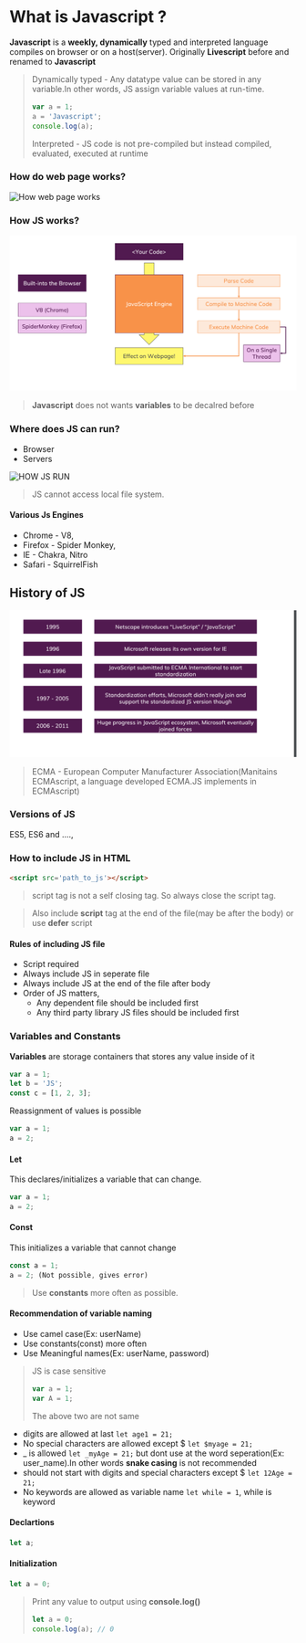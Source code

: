# What is Javascript ?

**Javascript** is a **weekly, dynamically** typed and interpreted language compiles on browser or on a host(server). Originally **Livescript** before and renamed to **Javascript**

> Dynamically typed - Any datatype value can be stored in any variable.In other words, JS assign variable values at run-time.
>
> ```js
> var a = 1;
> a = 'Javascript';
> console.log(a);
> ```
>
> Interpreted - JS code is not pre-compiled but instead compiled, evaluated, executed at runtime

### How do web page works?

![How web page works](https://raw.githubusercontent.com/msgtobala/My-Books/master/images/how-browser-works.png)

### How JS works?

![How JS works](https://raw.githubusercontent.com/msgtobala/My-Books/master/images/how%20js%20works.png)

> **Javascript** does not wants **variables** to be decalred before

### Where does JS can run?

* Browser
* Servers

![HOW JS RUN](https://github.com/msgtobala/My-Books/blob/master/images/JS%20and%20Node%20JS.png?raw=true)

> JS cannot access local file system.

#### Various Js Engines

* Chrome - V8, 
* Firefox - Spider Monkey, 
* IE - Chakra, Nitro
* Safari - SquirrelFish

## History of JS

![History of JS](https://raw.githubusercontent.com/msgtobala/My-Books/master/images/lifetime%20of%20JS.png)

> ECMA - European Computer Manufacturer Association(Manitains ECMAscript, a language developed ECMA.JS implements in ECMAscript)

### Versions of JS

ES5, ES6 and ....,

### How to include JS in HTML

```html
<script src='path_to_js'></script>
```

> script tag is not a self closing tag. So always close the script tag.

> Also include **script** tag at the end of the file(may be after the body) or use **defer** script

#### Rules of including JS file

* Script required </script>
* Always include JS in seperate file
* Always include JS at the end of the file after body
* Order of JS matters,
  * Any dependent file should be included first
  * Any third party library JS files should be included first

### Variables and Constants

**Variables** are storage containers that stores any value inside of it

```js
var a = 1;
let b = 'JS';
const c = [1, 2, 3];
```

Reassignment of values is possible

```js
var a = 1;
a = 2;
```

#### Let

This declares/initializes a variable that can change.

```js
var a = 1;
a = 2;
```

#### Const

This initializes a variable that cannot change

```js
const a = 1;
a = 2; (Not possible, gives error)
```

> Use **constants** more often as possible.

#### Recommendation of variable naming

* Use camel case(Ex: userName)
* Use constants(const) more often
* Use Meaningful names(Ex: userName, password)

> JS is case sensitive 
>
> ```js
> var a = 1;
> var A = 1;
> ```
>
> The above two are not same

* digits are allowed at last `let age1 = 21;`
* No special characters are allowed except $ `let $myage = 21; `
* _ is allowed `let _myAge = 21;` but dont use at the word seperation(Ex: user_name).In other words **snake casing** is not recommended
* should not start with digits and special characters except $ `let 12Age = 21;`
* No keywords are allowed as variable name `let while = 1`, while is  keyword

#### Declartions

```js
let a;
```

#### Initialization

```js
let a = 0;
```

> Print any value to output using **console.log()**
>
> ```js
> let a = 0;
> console.log(a); // 0
> ```































